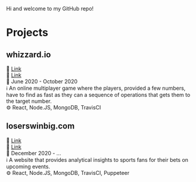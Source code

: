 Hi and welcome to my GitHub repo!

# Projects
## whizzard.io
:link: [Link](https://whizzard.io)  
:file_folder: [Link](https://github.com/samdouble/whizzardio)  
:date: June 2020 - October 2020  
:information_source: An online multiplayer game where the players, provided a few numbers, have to find as fast as they can a sequence of operations that gets them to the target number.  
:gear: React, Node.JS, MongoDB, TravisCI  

## loserswinbig.com
:link: [Link](https://loserswinbig.com)  
:file_folder: [Link](https://github.com/samdouble/loserswinbigcom)  
:date: December 2020 - ...  
:information_source: A website that provides analytical insights to sports fans for their bets on upcoming events.  
:gear: React, Node.JS, MongoDB, TravisCI, Puppeteer  
